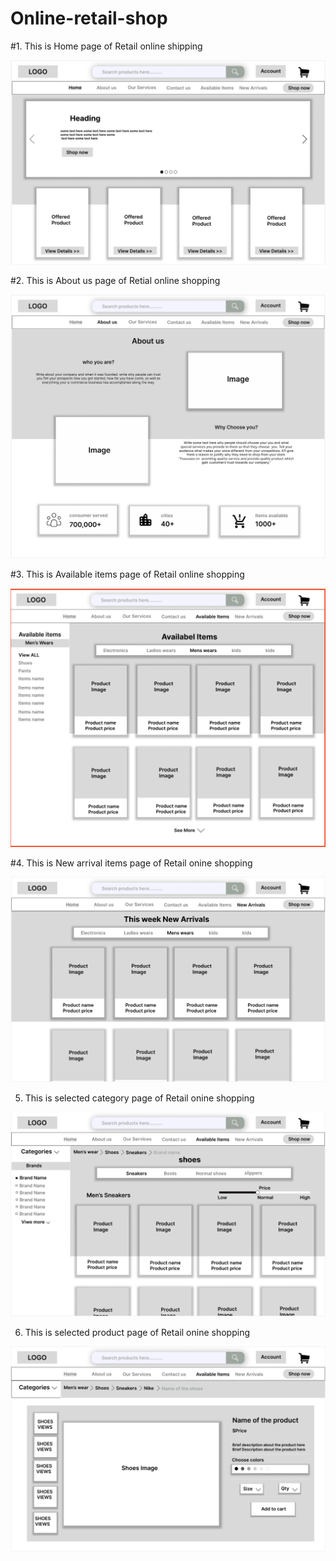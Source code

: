 # Online-retail-shop


#1. This is Home page of Retail online shipping 

![Home](./Assignment/Wireframe/Home%20page.png)

#2. This is About us page of Retial online shopping

![About-us](./Assignment/Wireframe/About%20us%20page.png)


#3. This is Available items page of Retail online shopping

![Available](./Assignment/Wireframe/available%20items.png)

#4. This is New arrival items page of Retail onine shopping

![New-Arrival](./Assignment/Wireframe/new%20arivals.png)


5. This is selected category page of Retail onine shopping

![selected-category](./Assignment/Wireframe/Selected%20category%20page.png)

6. This is selected product page of Retail onine shopping

![selected-product](./Assignment/Wireframe/selected%20Product.png)

